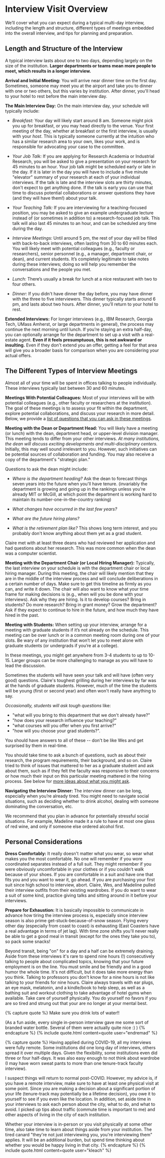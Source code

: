 # Interview Visit Overview

We’ll cover what you can expect during a typical multi-day interview, 
including the length and structure, different types of meetings 
embedded into the overall interview, and tips for planning and preparation.

## Length and Structure of the Interview

A typical interview lasts about one to two days, depending largely on the size of 
the institution. **Larger departments or teams mean more people to meet, which results 
in a longer interview.**

**Arrival and Initial Meeting:** You will arrive near dinner time on the first 
day. Sometimes, someone may meet you at the airport and take you to dinner 
with one or two others, but this varies by institution. After dinner, you'll head to 
your hotel to rest before the main interview day.


**The Main Interview Day:** On the main interview day, your schedule will 
typically include:

* *Breakfast:* Your day will likely start around 8 am.
  Someone might pick you up for breakfast, or you may head 
  directly to the venue. Your first meeting of the day, whether at breakfast or the 
  first interview, is usually with your *host*. This is typically someone currently
  at the intuition who has a similar research area to your own, likes your work, 
  and is responsible for advocating your case to the committee.

* *Your Job Talk:* If you are applying for Research Academia or Industrial 
  Research, you will be asked to give a presentation on your research for 
  45 minutes to an hour. Your job talk might be scheduled early or late in the day. 
  If it is later in the day you will have to include a five 
  minute "elevator" summary of your research at each of your individual
  interviews. If the talk is late and the interview slots are thirty minutes,
  don't expect to get anything done. If the talk is early you can use that
  time to discuss potential collaborations or answer questions they have (and
  they will have them!) about your talk. 

* *Your Teaching Talk:* If you are interviewing for a teaching-focused position,
  you may be asked to give an example undergraduate lecture instead of (or 
  sometimes in addition to) a research-focused job talk. This talk will also
  last 45 minutes to an hour, and can be scheduled any time during the day.

* *Interview Meetings:* Until around 5 pm, the rest of your day will be filled with
  back-to-back interviews, 
  often lasting from 30 to 60 minutes each. You will likely meet with 
  potential colleagues (e.g., faculty or researchers), senior personnel (e.g., a manager,
  department chair, or dean), and current students. It’s completely legitimate to take 
  notes during these interviews; doing so will help you remember the conversations 
  and the people you met.

* *Lunch:* There’s usually a break for lunch at a nice restaurant with two to four others.

* *Dinner:* If you didn't have dinner the day before, you may have dinner with 
  the three to five interviewers. This dinner typically starts around 6 pm,
  and lasts about two hours. After dinner, you’ll return to your hotel to rest.

**Extended Interviews:** For longer interviews (e.g., IBM Research, Georgia Tech, UMass Amherst, 
or large departments in general), the process may continue the next morning until lunch. 
If you’re staying an extra half-day, you can optionally arrange for the department 
to set up a visit with a real-estate agent. **Even if it feels presumptuous, this is 
not awkward or insulting.** Even if they don't extend
you an offer, getting a feel for that area will give you a broader basis for
comparison when you are considering your actual offers.

## The Different Types of Interview Meetings

Almost all of your time will be spent in offices talking to people
individually. These interviews typically last between 30 and 60 minutes. 

**Meetings With Potential Colleagues:** Most of your interviews will be with
potential colleagues (e.g., other faculty or researchers at the institution).
The goal of these meetings is to assess your fit within the department, 
explore potential collaborations, and discuss your research in more detail.  
Below, we provide a [list of questions that
you can ask in these meetings](#individual-interview-questions).

**Meeting with the Dean or Department Head:** You will likely have a meeting (or lunch) 
with the dean, department head, or upper-level division manager. This meeting 
tends to differ from your other interviews. *At many institutions, the dean 
will discuss exciting developments and multi-disciplinary centers.* Initially, 
this may well sound irrelevant to you. However, such initiatives can be potential 
sources of collaboration and funding. You may also receive a copy of the 
department's "strategic plan." <!--Other places are of the opinion that you can either spend your time writing strategic plans or you can spend your time doing actual work.-->

Questions to ask the dean might include:

* *Where is the department heading?* Ask the dean to forecast things seven years
  into the future when you'll have tenure. (invariably the department is growing and going up in the 
  rankings unless you're already MIT or McGill, at which point the department is working
  hard to maintain its number-one-in-the-country ranking) 

* *What changes have occurred in the last few years?*

* *What are the future hiring plans?*

* *What is the retirement plan like?* This shows long term interest, and you probably
  don't know anything about them yet as a grad student.


Claire met with at least three deans who had reviewed her application and had
questions about her research. This was more common when the dean was a computer
scientist.

<!-- Tidbit: as of 2013, the dean at CMU's School of CS still maintains an
active research program (focusing largely on systems).  Their conversation was
quite similar to a standard interview meeting, and Claire has since learned that
the dean in question is absolutely invested in the technical contributions of
anyone to whom the school makes an offer. This was non-typical.-->

**Meeting with the Department Chair (or Local Hiring Manager):** Typically, the last 
interview on your schedule is with the department chair or local hiring manager. 
During this meeting, the chair will likely mention that they are in the middle of 
the interview process and will conclude deliberations in a certain number of days. 
Make sure to get this timeline as firmly as you can, and write it down. 
The chair will also want to know what your
time frame for making decisions is (e.g., when will you be done with
your interviews). Ask why they are hiring. Is it to develop courses? Bring
in students? Do more research? Bring in grant money? Grow the department?  Ask
if they expect to continue to hire in the future, and how much they have hired
in the past.

**Meeting with Students:** When setting up your interview, arrange for a 
meeting with graduate students if it’s not already on the schedule. This 
meeting can be over lunch or in a common meeting room during one of your 
slots. <span class="highlight">Be wary of any institution that won’t let you to meet 
alone with graduate students (or undergrads if you’re at a college).</span>

In these meetings, you might get anywhere from 3-4 students to up to 10-15. 
Larger groups can be more challenging to manage as you will have to 
lead the discussion. 

Sometimes the students will have seen your talk and will have (often very good)
questions.  Claire's toughest grilling during her interviews by far was at the
hands of graduate students.  However, much of the time the students will be
young (first or second year) and often won't really have anything to say.

*Occasionally, students will ask tough questions* like:
* "what will you bring to this department that we don't already have?"
* "how does your research influence your teaching?"
* "what courses will you offer when you first arrive?"
* "how will you choose your grad students?". 

You should have answers to all of these -- don't be like Wes and get 
surprised by them in real-time.

You should take time to ask a bunch of questions, such as about
their research, the program requirements, their background, and so on. Claire
tried to think of issues that mattered to her as a graduate student and ask
about them, such as if they felt the faculty was responsive to their concerns or
how much their input on this particular meeting mattered in the hiring process.
See below for [more ideas about what you might ask](#individual-meeting-questions).

**Navigating the Interview Dinner:** The interview dinner can be long, 
especially when you’re already tired. You might need to navigate social 
situations, such as deciding whether to drink alcohol, dealing with 
someone dominating the conversation, etc.

We recommend that you plan in advance for potentially stressful social situations.
For example, Madeline made it a rule to have at most one glass of red wine, 
and only if someone else ordered alcohol first.

## Personal Considerations

**Dress Comfortably:** It really doesn't matter what you wear, 
so wear what makes you the most
comfortable.  No one will remember if you wore coordinated separates
instead of a full suit.  They might remember if you were obviously
uncomfortable in your clothes or if you couldn't walk because of your
shoes.  If you are comfortable in a suit and have one that fits you and you
want to wear it, go ahead.  If you are purchasing your first suit since
high school to interview, abort.  Claire, Wes, and Madeline pulled their
interview outfits from their existing wardrobes. If you do want to wear a
suit of some kind, practice giving talks and sitting around in it before
your interviews.

**Prepare for Exhaustion:** <span class="highlight">It is basically 
impossible to communicate in advance how tiring the
interview process is</span>, especially since interview season is also prime
get-stuck-because-of-snow season. Flying every other day (especially from coast
to coast) is exhausting (East Coasters have a real advantage in terms of jet
lag). With time zone shifts you'll never really be able to
get a good meal in transit (except for the ones they take you to), so pack
some snacks! 

Beyond transit, being "on" for a day and a half can be
extremely draining. Aside from these interviews it's rare to spend nine hours (!)
consecutively talking to people about complicated topics, knowing that your
future employment is on the line. You must smile and be friendly and in a good
humor the whole time. It's not difficult, but it does take more energy than you
think. Talking to professors you don't know for a nine hours is not like talking
to your friends for nine hours. Claire always travels with ear plugs, an eye mask, 
melatonin, and a kindle/book to help sleep,
as well as a bathing suit and workout clothing to take advantage of hotel gyms
when available.  Take care of yourself physically.  You do yourself no
favors if you are so tired and strung out that your are no longer at your mental
best.

{% capture quote %}
Make sure you drink lots of water!!

(As a fun aside, every single in-person interview gave me some sort of branded water bottle.
Several of them were actually quite nice :) )
{% endcapture %}
{% include quote.html content=quote user="endremad" %}

{% capture quote %}
Having applied during COVID-19, all my interviews were fully remote.
Some institutions did one long day of interviews, others spread it over
multiple days.  Given the flexibility, some institutions even did three
or four half-days.  It was also easy enough to not think about wardrobe
(I may have worn sweat pants to more than one tenure-track faculty
interview). 

I suspect things will return to normal post-COVID.
However, my advice is, if you have a remote interview, make sure to have
at least one physical visit at some point.  Since you are making a decision
about a significant portion of your life (tenure-track may potentially
be a lifetime decision), you owe it to yourself to see if you even like
the location.  In addition, set aside time in your interviews to ask
each person about the city, what to do, and what to avoid.  I picked up
tips about traffic (commute time is important to me) and other aspects
of living in the city of each institution.

Whether your interview is in-person or you visit physically at some
other time, also take time to learn about things aside from your
institution.  The tired canard "they're not just interviewing you,
you're interviewing them" applies.  It will be an additional burden, but
spend time thinking about whether you would be happy living in that
city. 
{% endcapture %}
{% include quote.html content=quote user="kleach" %}
